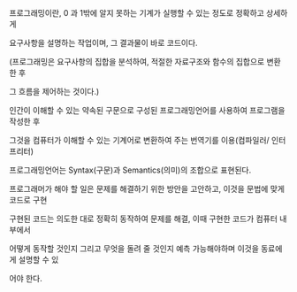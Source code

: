 프로그래밍이란, 0 과 1밖에 알지 못하는 기계가 실행할 수 있는 정도로 정확하고 상세하게

요구사항을 설명하는 작업이며, 그 결과물이 바로 코드이다.



(프로그래밍은 요구사항의 집합을 분석하여, 적절한 자료구조와 함수의 집합으로 변환한 후

그 흐름을 제어하는 것이다.)



인간이 이해할 수 있는 약속된 구문으로 구성된 프로그래밍언어를 사용하여 프로그램을 작성한 후

그것을 컴퓨터가 이해할 수 있는 기계어로 변환하여 주는 번역기를 이용(컴파일러/ 인터프리터)



프로그래밍언어는 Syntax(구문)과 Semantics(의미)의 조합으로 표현된다.



프로그래머가 해야 할 일은 문제를 해결하기 위한 방안을 고안하고, 이것을 문법에 맞게 코드로 구현

구현된 코드는 의도한 대로 정확히 동작하여 문제를 해결, 이때 구현한 코드가 컴퓨터 내부에서

어떻게 동작할 것인지 그리고 무엇을 돌려 줄 것인지 예측 가능해야하며 이것을 동료에게 설명할 수 있

어야 한다.


